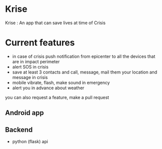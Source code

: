 # Krise
Krise : An app that can save lives at time of Crisis 

# Current features
- in case of crisis push notification from epicenter to all the devices that are in impact perimeter
- alert SOS in crisis
- save at least 3 contacts and call, message, mail them your location and message in crisis
- mobile vibrate, flash, make sound in emergency
- alert you in advance about weather

you can also request a feature, make a pull request


## Android app
## Backend
 - python (flask) api

